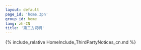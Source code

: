 ```yaml
---
layout: default
page_id: 'home.3pn'
group_id: home
lang: zh-CN
title: '第三方说明'
---
```

{% include_relative HomeInclude_ThirdPartyNotices_cn.md %}